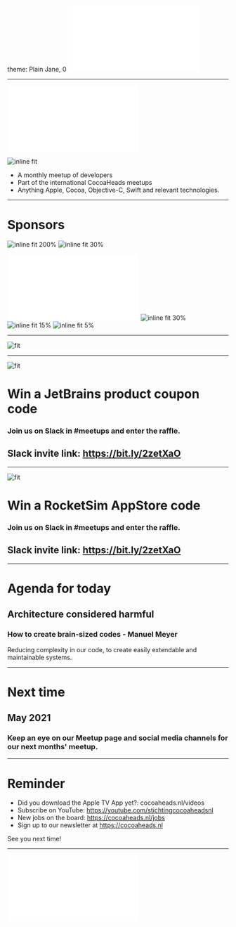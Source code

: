 theme: Plain Jane, 0
 ![fit 150%](../../Logos/CocoaHeadsNL.pdf)

---

![right](../../Logos/CocoaHeadsNL.pdf)

![inline fit](../../Images/4.jpg)

- A monthly meetup of developers
- Part of the international CocoaHeads meetups
- Anything Apple, Cocoa, Objective-C, Swift and relevant technologies.

---

# Sponsors

 ![inline fit 200%](../../Logos/achmea.jpg) ![inline fit 30%](../../Logos/ns.jpg)

![inline fit 30%](../../Logos/egeniq.pdf) ![inline fit 30%](../../Logos/abnamro.png)
![inline fit 15%](../../Logos/moneybird-logo-full-blue.png) ![inline fit 5%](../../Logos/jetbrains.png)


---

![fit](../../Images/swag.png)

---

![fit](../../Logos/jetbrains.png)
# Win a JetBrains product coupon code

### Join us on Slack in #meetups and enter the raffle.

## Slack invite link: https://bit.ly/2zetXaO

---

![fit](../../Logos/rocketsim-app-icon.png)
# Win a RocketSim AppStore code

### Join us on Slack in #meetups and enter the raffle.

## Slack invite link: https://bit.ly/2zetXaO

---

# Agenda for today

## **Architecture considered harmful**
### How to create brain-sized codes - Manuel Meyer

Reducing complexity in our code, to create easily extendable and maintainable systems.

---

# Next time

## May 2021

### Keep an eye on our Meetup page and social media channels for our next months' meetup.

---

# Reminder

- Did you download the Apple TV App yet?: cocoaheads.nl/videos
- Subscribe on YouTube: https://youtube.com/stichtingcocoaheadsnl
- New jobs on the board: https://cocoaheads.nl/jobs
- Sign up to our newsletter at https://cocoaheads.nl

See you next time!

---

![fit](../../Logos/CocoaHeadsNL.pdf)
